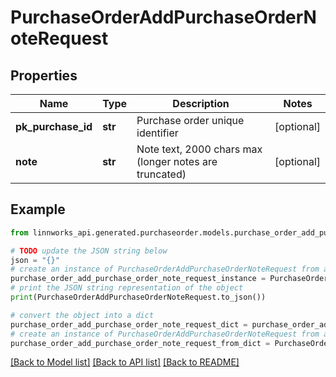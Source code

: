 # PurchaseOrderAddPurchaseOrderNoteRequest


## Properties

Name | Type | Description | Notes
------------ | ------------- | ------------- | -------------
**pk_purchase_id** | **str** | Purchase order unique identifier | [optional] 
**note** | **str** | Note text, 2000 chars max (longer notes are truncated) | [optional] 

## Example

```python
from linnworks_api.generated.purchaseorder.models.purchase_order_add_purchase_order_note_request import PurchaseOrderAddPurchaseOrderNoteRequest

# TODO update the JSON string below
json = "{}"
# create an instance of PurchaseOrderAddPurchaseOrderNoteRequest from a JSON string
purchase_order_add_purchase_order_note_request_instance = PurchaseOrderAddPurchaseOrderNoteRequest.from_json(json)
# print the JSON string representation of the object
print(PurchaseOrderAddPurchaseOrderNoteRequest.to_json())

# convert the object into a dict
purchase_order_add_purchase_order_note_request_dict = purchase_order_add_purchase_order_note_request_instance.to_dict()
# create an instance of PurchaseOrderAddPurchaseOrderNoteRequest from a dict
purchase_order_add_purchase_order_note_request_from_dict = PurchaseOrderAddPurchaseOrderNoteRequest.from_dict(purchase_order_add_purchase_order_note_request_dict)
```
[[Back to Model list]](../README.md#documentation-for-models) [[Back to API list]](../README.md#documentation-for-api-endpoints) [[Back to README]](../README.md)



